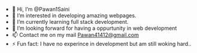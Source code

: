- 👋 Hi, I’m @Pawan1Saini
- 👀 I’m interested in developing amazing webpages.
- 🌱 I’m currently learning full stack development.    
- 💞️ I’m looking forward for having a oppurtunity in web development
- 📫 Contact me on my mail Pawan41412@gmail.com
- ⚡ Fun fact: I have no experince in development but am still woking hard..

<!---
Pawan1Saini/Pawan1Saini is a ✨ special ✨ repository because its `README.md` (this file) appears on your GitHub profile.
You can click the Preview link to take a look at your changes.
--->
